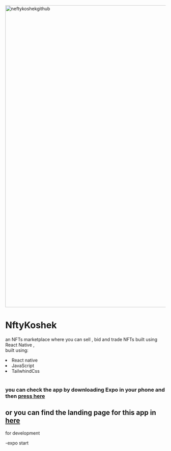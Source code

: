 
<img width="945" alt="neftykoshekgithub" src="https://user-images.githubusercontent.com/26660809/165187045-fd8f0a76-743e-4d70-a5da-d105c05a18d5.png">

# NftyKoshek
an NFTs marketplace where you can sell , bid and trade NFTs built using React Native  ,
</br>
built using:
<li>React native </li>
<li>JavaScript</li>
<li>TailwhindCss</li>

<br/>
<h3>you can check the app by downloading Expo in your phone and then 
<a href="https://expo.dev/@theaminoz/Nftykoshek?serviceType=classic&distribution=expo-go" target="__blank" >press here</a>
  </h3>
  
  
  <h2 > or you can find the landing page for this app in 
  <a href="https://neftykosheklandingpage.vercel.app/" target="__blank" > here</a>
  </h2>
  
  
 <p>for development </P>
  -expo start 

